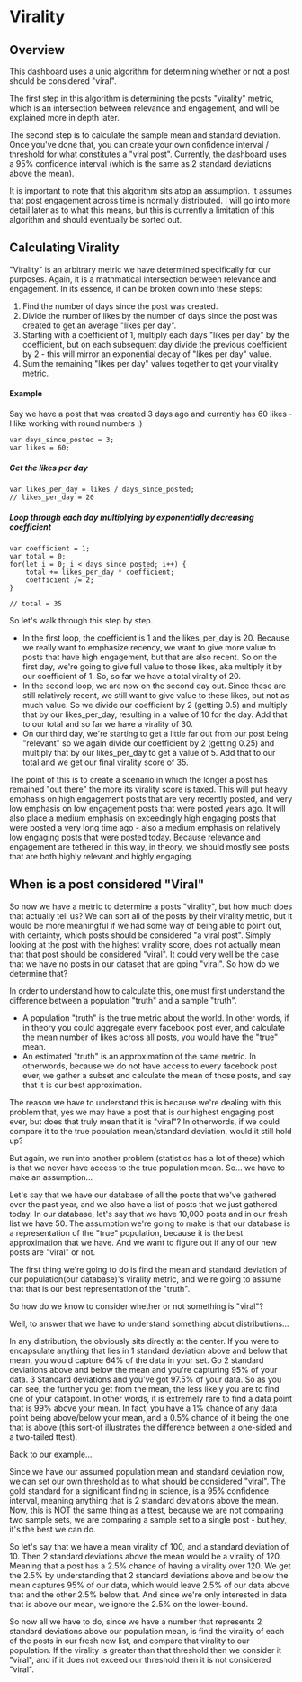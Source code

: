 # Virality

## Overview
This dashboard uses a uniq algorithm for determining whether or not a post should be considered "viral".

The first step in this algorithm is determining the posts "virality" metric, which is an intersection between relevance and engagement, and will be explained more in depth later.

The second step is to calculate the sample mean and standard deviation. Once you've done that, you can create your own confidence interval / threshold for what constitutes a "viral post". Currently, the dashboard uses a 95% confidence interval (which is the same as 2 standard deviations above the mean).

It is important to note that this algorithm sits atop an assumption. It assumes that post engagement across time is normally distributed. I will go into more detail later as to what this means, but this is currently a limitation of this algorithm and should eventually be sorted out.

## Calculating Virality

"Virality" is an arbitrary metric we have determined specifically for our purposes. Again, it is a mathmatical intersection between relevance and engagement. In its essence, it can be broken down into these steps:

1. Find the number of days since the post was created.
2. Divide the number of likes by the number of days since the post was created to get an average "likes per day".
3. Starting with a coefficient of 1, multiply each days "likes per day" by the coefficient, but on each subsequent day divide the previous coefficient by 2 - this will mirror an exponential decay of "likes per day" value.
4. Sum the remaining "likes per day" values together to get your virality metric.

#### Example

Say we have a post that was created 3 days ago and currently has 60 likes - I like working with round numbers ;)

```
var days_since_posted = 3;
var likes = 60;
```

##### Get the likes per day
```
var likes_per_day = likes / days_since_posted;
// likes_per_day = 20
```

##### Loop through each day multiplying by exponentially decreasing coefficient
```
var coefficient = 1;
var total = 0;
for(let i = 0; i < days_since_posted; i++) {
    total += likes_per_day * coefficient;
    coefficient /= 2;
}

// total = 35
```

So let's walk through this step by step.

- In the first loop, the coefficient is 1 and the likes_per_day is 20. Because we really want to emphasize recency, we want to give more value to posts that have high engagement, but that are also recent. So on the first day, we're going to give full value to those likes, aka multiply it by our coefficient of 1. So, so far we have a total virality of 20.
- In the second loop, we are now on the second day out. Since these are still relatively recent, we still want to give value to these likes, but not as much value. So we divide our coefficient by 2 (getting 0.5) and multiply that by our likes_per_day, resulting in a value of 10 for the day. Add that to our total and so far we have a virality of 30.
- On our third day, we're starting to get a little far out from our post being "relevant" so we again divide our coefficient by 2 (getting 0.25) and multiply that by our likes_per_day to get a value of 5. Add that to our total and we get our final virality score of 35.

The point of this is to create a scenario in which the longer a post has remained "out there" the more its virality score is taxed. This will put heavy emphasis on high engagement posts that are very recently posted, and very low emphasis on low engagement posts that were posted years ago. It will also place a medium emphasis on exceedingly high engaging posts that were posted a very long time ago - also a medium emphasis on relatively low engaging posts that were posted today. Because relevance and engagement are tethered in this way, in theory, we should mostly see posts that are both highly relevant and highly engaging.

## When is a post considered "Viral"

So now we have a metric to determine a posts "virality", but how much does that actually tell us? We can sort all of the posts by their virality metric, but it would be more meaningful if we had some way of being able to point out, with certainty, which posts should be considered "a viral post". Simply looking at the post with the highest virality score, does not actually mean that that post should be considered "viral". It could very well be the case that we have no posts in our dataset that are going "viral". So how do we determine that?

In order to understand how to calculate this, one must first understand the difference between a population "truth" and a sample "truth".
- A population "truth" is the true metric about the world. In other words, if in theory you could aggregate every facebook post ever, and calculate the mean number of likes across all posts, you would have the "true" mean.
- An estimated "truth" is an approximation of the same metric. In otherwords, because we do not have access to every facebook post ever, we gather a subset and calculate the mean of those posts, and say that it is our best approximation.

The reason we have to understand this is because we're dealing with this problem that, yes we may have a post that is our highest engaging post ever, but does that truly mean that it is "viral"? In otherwords, if we could compare it to the true population mean/standard deviation, would it still hold up?

But again, we run into another problem (statistics has a lot of these) which is that we never have access to the true population mean. So... we have to make an assumption...

Let's say that we have our database of all the posts that we've gathered over the past year, and we also have a list of posts that we just gathered today. In our database, let's say that we have 10,000 posts and in our fresh list we have 50. The assumption we're going to make is that our database is a representation of the "true" population, because it is the best approximation that we have. And we want to figure out if any of our new posts are "viral" or not.

The first thing we're going to do is find the mean and standard deviation of our population(our database)'s virality metric, and we're going to assume that that is our best representation of the "truth".

So how do we know to consider whether or not something is "viral"?

Well, to answer that we have to understand something about distributions...

In any distribution, the obviously sits directly at the center. If you were to encapsulate anything that lies in 1 standard deviation above and below that mean, you would capture 64% of the data in your set. Go 2 standard deviations above and below the mean and you're capturing 95% of your data. 3 Standard deviations and you've got 97.5% of your data. So as you can see, the further you get from the mean, the less likely you are to find one of your datapoint. In other words, it is extremely rare to find a data point that is 99% above your mean. In fact, you have a 1% chance of any data point being above/below your mean, and a 0.5% chance of it being the one that is above (this sort-of illustrates the difference between a one-sided and a two-tailed ttest).

Back to our example...

Since we have our assumed population mean and standard deviation now, we can set our own threshold as to what should be considered "viral". The gold standard for a significant finding in science, is a 95% confidence interval, meaning anything that is 2 standard deviations above the mean. Now, this is NOT the same thing as a ttest, because we are not comparing two sample sets, we are comparing a sample set to a single post - but hey, it's the best we can do.

So let's say that we have a mean virality of 100, and a standard deviation of 10. Then 2 standard deviations above the mean would be a virality of 120. Meaning that a post has a 2.5% chance of having a virality over 120. We get the 2.5% by understanding that 2 standard deviations above and below the mean captures 95% of our data, which would leave 2.5% of our data above that and the other 2.5% below that. And since we're only interested in data that is above our mean, we ignore the 2.5% on the lower-bound.

So now all we have to do, since we have a number that represents 2 standard deviations above our population mean, is find the virality of each of the posts in our fresh new list, and compare that virality to our population. If the virality is greater than that threshold then we consider it "viral", and if it does not exceed our threshold then it is not considered "viral".
